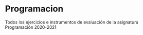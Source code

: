 # Programacion
Todos los ejercicios e instrumentos de evaluación de la asignatura Programación 2020-2021
